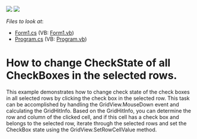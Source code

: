 <!-- default badges list -->
[![](https://img.shields.io/badge/Open_in_DevExpress_Support_Center-FF7200?style=flat-square&logo=DevExpress&logoColor=white)](https://supportcenter.devexpress.com/ticket/details/E1260)
[![](https://img.shields.io/badge/📖_How_to_use_DevExpress_Examples-e9f6fc?style=flat-square)](https://docs.devexpress.com/GeneralInformation/403183)
<!-- default badges end -->
<!-- default file list -->
*Files to look at*:

* [Form1.cs](./CS/Q146124/Form1.cs) (VB: [Form1.vb](./VB/Q146124/Form1.vb))
* [Program.cs](./CS/Q146124/Program.cs) (VB: [Program.vb](./VB/Q146124/Program.vb))
<!-- default file list end -->
# How to change CheckState of all CheckBoxes in the selected rows.


<p>This example demonstrates how to change check state of the check boxes in 
all selected rows by clicking the check box in the 
selected row. This task can be accomplished by handling the GridView.MouseDown event and calculating the GridHitInfo. Based on the GridHitInfo, you can determine the row and column of the clicked cell, and if this cell has a check box and belongs to the selected row, iterate through the selected rows and set the CheckBox state using the GridView.SetRowCellValue method.</p>

<br/>


